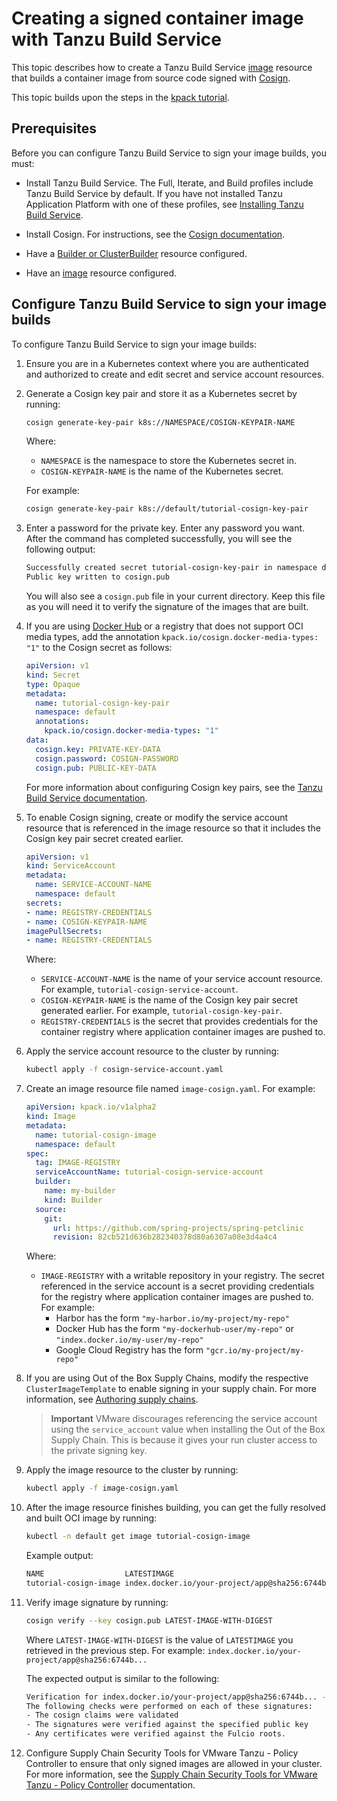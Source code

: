 # Creating a signed container image with Tanzu Build Service

This topic describes how to create a Tanzu Build Service
[image](https://docs.vmware.com/en/Tanzu-Build-Service/1.7/vmware-tanzu-build-service/GUID-managing-images.html)
resource that builds a container image from source code signed with
[Cosign](https://github.com/sigstore/cosign).

This topic builds upon the steps in the
[kpack tutorial](https://github.com/pivotal/kpack/blob/main/docs/tutorial.md).

## <a id="prereqs"></a> Prerequisites

Before you can configure Tanzu Build Service to sign your image builds, you must:

- Install Tanzu Build Service. The Full, Iterate, and Build profiles include Tanzu Build Service by default.
If you have not installed Tanzu Application Platform with one of these profiles,
see [Installing Tanzu Build Service](install-tbs.md).

- Install Cosign. For instructions, see the [Cosign documentation](https://docs.sigstore.dev/cosign/installation/).

- Have a [Builder or ClusterBuilder](https://docs.vmware.com/en/Tanzu-Build-Service/1.7/vmware-tanzu-build-service/GUID-managing-builders.html)
resource configured.

- Have an [image](https://docs.vmware.com/en/Tanzu-Build-Service/1.7/vmware-tanzu-build-service/GUID-managing-images.html)
resource configured.

## <a id="sign-image-builds"></a> Configure Tanzu Build Service to sign your image builds

To configure Tanzu Build Service to sign your image builds:

1. Ensure you are in a Kubernetes context where you are authenticated and authorized to
create and edit secret and service account resources.

1. Generate a Cosign key pair and store it as a Kubernetes secret by running:

    ```bash
    cosign generate-key-pair k8s://NAMESPACE/COSIGN-KEYPAIR-NAME
    ```

    Where:

    - `NAMESPACE` is the namespace to store the Kubernetes secret in.
    - `COSIGN-KEYPAIR-NAME` is the name of the Kubernetes secret.

    For example:

    ```bash
    cosign generate-key-pair k8s://default/tutorial-cosign-key-pair
    ```

1. Enter a password for the private key. Enter any password you want.
After the command has completed successfully, you will see the following output:

    ```bash
    Successfully created secret tutorial-cosign-key-pair in namespace default
    Public key written to cosign.pub
    ```

    You will also see a `cosign.pub` file in your current directory.
    Keep this file as you will need it to verify the signature of the images that are built.

1. If you are using [Docker Hub](https://hub.docker.com/) or a registry that does not support OCI
media types, add the annotation `kpack.io/cosign.docker-media-types: "1"` to the Cosign secret as follows:

    ```yaml
    apiVersion: v1
    kind: Secret
    type: Opaque
    metadata:
      name: tutorial-cosign-key-pair
      namespace: default
      annotations:
        kpack.io/cosign.docker-media-types: "1"
    data:
      cosign.key: PRIVATE-KEY-DATA
      cosign.password: COSIGN-PASSWORD
      cosign.pub: PUBLIC-KEY-DATA
    ```

    For more information about configuring Cosign key pairs, see the
    [Tanzu Build Service documentation](https://docs.vmware.com/en/Tanzu-Build-Service/1.7/vmware-tanzu-build-service/GUID-managing-images.html#image-signing-with-cosign).

1. To enable Cosign signing, create or modify the service account resource that is
referenced in the image resource so that it includes the Cosign key pair secret created earlier.

    ```yaml
    apiVersion: v1
    kind: ServiceAccount
    metadata:
      name: SERVICE-ACCOUNT-NAME
      namespace: default
    secrets:
    - name: REGISTRY-CREDENTIALS
    - name: COSIGN-KEYPAIR-NAME
    imagePullSecrets:
    - name: REGISTRY-CREDENTIALS
    ```

    Where:

    - `SERVICE-ACCOUNT-NAME` is the name of your service account resource.
    For example, `tutorial-cosign-service-account`.
    - `COSIGN-KEYPAIR-NAME` is the name of the Cosign key pair secret generated earlier.
    For example, `tutorial-cosign-key-pair`.
    - `REGISTRY-CREDENTIALS` is the secret that provides credentials for the
    container registry where application container images are pushed to.

1. Apply the service account resource to the cluster by running:

    ```bash
    kubectl apply -f cosign-service-account.yaml
    ```

1. Create an image resource file named `image-cosign.yaml`. For example:

    ```yaml
    apiVersion: kpack.io/v1alpha2
    kind: Image
    metadata:
      name: tutorial-cosign-image
      namespace: default
    spec:
      tag: IMAGE-REGISTRY
      serviceAccountName: tutorial-cosign-service-account
      builder:
        name: my-builder
        kind: Builder
      source:
        git:
          url: https://github.com/spring-projects/spring-petclinic
          revision: 82cb521d636b282340378d80a6307a08e3d4a4c4
    ```

    Where:

    - `IMAGE-REGISTRY` with a writable repository in your registry.
    The secret referenced in the service account is a secret providing credentials
    for the registry where application container images are pushed to. For example:
      - Harbor has the form `"my-harbor.io/my-project/my-repo"`
      - Docker Hub has the form `"my-dockerhub-user/my-repo"` or `"index.docker.io/my-user/my-repo"`
      - Google Cloud Registry has the form `"gcr.io/my-project/my-repo"`

1. If you are using Out of the Box Supply Chains, modify the respective `ClusterImageTemplate`
to enable signing in your supply chain. For more information, see [Authoring supply chains](../scc/authoring-supply-chains.md).

    > **Important** VMware discourages referencing the service account using the `service_account` value
    > when installing the Out of the Box Supply Chain.
    > This is because it gives your run cluster access to the private signing key.

1. Apply the image resource to the cluster by running:

    ```bash
    kubectl apply -f image-cosign.yaml
    ```

1. After the image resource finishes building, you can get the fully resolved and built OCI image by running:

    ```bash
    kubectl -n default get image tutorial-cosign-image
    ```

    Example output:

    ```bash
    NAME                  LATESTIMAGE                                        READY
    tutorial-cosign-image index.docker.io/your-project/app@sha256:6744b...   True
    ```

1. Verify image signature by running:

    ```bash
    cosign verify --key cosign.pub LATEST-IMAGE-WITH-DIGEST
    ```

    Where `LATEST-IMAGE-WITH-DIGEST` is the value of `LATESTIMAGE` you retrieved in
    the previous step. For example: `index.docker.io/your-project/app@sha256:6744b...`

    The expected output is similar to the following:

    ```bash
    Verification for index.docker.io/your-project/app@sha256:6744b... --
    The following checks were performed on each of these signatures:
    - The cosign claims were validated
    - The signatures were verified against the specified public key
    - Any certificates were verified against the Fulcio roots.
    ```

1. Configure Supply Chain Security Tools for VMware Tanzu - Policy Controller
to ensure that only signed images are allowed in your cluster.
For more information, see the [Supply Chain Security Tools for VMware Tanzu - Policy Controller](../scst-policy/overview.md) documentation.
